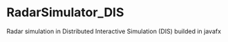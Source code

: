 # RadarSimulator_DIS
Radar simulation in Distributed Interactive Simulation (DIS)
builded in  javafx
